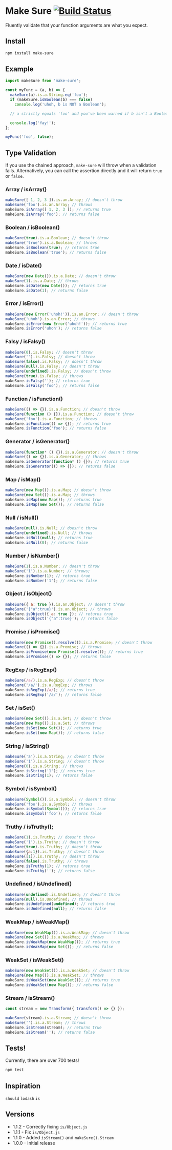 # Make Sure [![Build Status](https://secure.travis-ci.org/ben-bradley/make-sure.png?branch=master)](https://travis-ci.org/ben-bradley/make-sure)

Fluently validate that your function arguments are what you expect.

## Install

```bash
npm install make-sure
```

## Example

```javascript
import makeSure from 'make-sure';

const myFunc = (a, b) => {
  makeSure(a).is.a.String.eq('foo');
  if (makeSure.isBoolean(b) === false)
    console.log('uhoh, b is NOT a Boolean');

  // a strictly equals 'foo' and you've been warned if b isn't a Boolean

  console.log('Yay!');
};

myFunc('foo', false);
```

## Type Validation

If you use the chained approach, `make-sure` will throw when a validation fails.  Alternatively, you can call the assertion directly and it will return `true` or `false`.

### Array / isArray()

```javascript
makeSure([ 1, 2, 3 ]).is.an.Array; // doesn't throw
makeSure('foo').is.an.Array; // throws
makeSure.isArray([ 1, 2, 3 ]); // returns true
makeSure.isArray('foo'); // returns false
```

### Boolean / isBoolean()

```javascript
makeSure(true).is.a.Boolean; // doesn't throw
makeSure('true').is.a.Boolean; // throws
makeSure.isBoolean(true); // returns true
makeSure.isBoolean('true'); // returns false
```

### Date / isDate()

```javascript
makeSure(new Date()).is.a.Date; // doesn't throw
makeSure(1).is.a.Date; // throws
makeSure.isDate(new Date()); // returns true
makeSure.isDate(1); // returns false
```

### Error / isError()

```javascript
makeSure(new Error('uhoh!')).is.an.Error; // doesn't throw
makeSure('uhoh').is.an.Error; // throws
makeSure.isError(new Error('uhoh!')); // returns true
makeSure.isError('uhoh'); // returns false
```

### Falsy / isFalsy()

```javascript
makeSure(0).is.Falsy; // doesn't throw
makeSure('').is.Falsy; // doesn't throw
makeSure(false).is.Falsy; // doesn't throw
makeSure(null).is.Falsy; // doesn't throw
makeSure(undefined).is.Falsy; // doesn't throw
makeSure(true).is.Falsy; // throws
makeSure.isFalsy(''); // returns true
makeSure.isFalsy('foo'); // returns false
```

### Function / isFunction()

```javascript
makeSure(() => {}).is.a.Function; // doesn't throw
makeSure(function () {}).is.a.Function; // doesn't throw
makeSure('foo').is.a.Function; // throws
makeSure.isFunction(() => {}); // returns true
makeSure.isFunction('foo'); // returns false
```

### Generator / isGenerator()

```javascript
makeSure(function* () {}).is.a.Generator; // doesn't throw
makeSure(() => {}).is.a.Generator; // throws
makeSure.isGenerator(function* () {}); // returns true
makeSure.isGenerator(() => {}); // returns false
```

### Map / isMap()

```javascript
makeSure(new Map()).is.a.Map; // doesn't throw
makeSure(new Set()).is.a.Map; // throws
makeSure.isMap(new Map()); // returns true
makeSure.isMap(new Set()); // returns false
```

### Null / isNull()

```javascript
makeSure(null).is.Null; // doesn't throw
makeSure(undefined).is.Null; // throws
makeSure.isNull(null); // returns true
makeSure.isNull(0); // returns false
```

### Number / isNumber()

```javascript
makeSure(1).is.a.Number; // doesn't throw
makeSure('1').is.a.Number; // throws;
makeSure.isNumber(1); // returns true
makeSure.isNumber('1'); // returns false
```

### Object / isObject()

```javascript
makeSure({ a: true }).is.an.Object; // doesn't throw
makeSure('{"a":true}').is.an.Object; // throws
makeSure.isObject({ a: true }); // returns true
makeSure.isObject('{"a":true}'); // returns false
```

### Promise / isPromise()

```javascript
makeSure(new Promise().resolve()).is.a.Promise; // doesn't throw
makeSure(() => {}).is.a.Promise; // throws
makeSure.isPromise(new Promise().resolve()); // returns true
makeSure.isPromise(() => {}); // returns false
```

### RegExp / isRegExp()

```javascript
makeSure(/a/).is.a.RegExp; // doesn't throw
makeSure('/a/').is.a.RegExp; // throws
makeSure.isRegExp(/a/); // returns true
makeSure.isRegExp('/a/'); // returns false
```

### Set / isSet()

```javascript
makeSure(new Set()).is.a.Set; // doesn't throw
makeSure(new Map()).is.a.Set; // throws
makeSure.isSet(new Set()); // returns true
makeSure.isSet(new Map()); // returns false
```

### String / isString()

```javascript
makeSure('a').is.a.String; // doesn't throw
makeSure('1').is.a.String; // doesn't throw
makeSure(0).is.a.String; // throws
makeSure.isString('1'); // returns true
makeSure.isString(1); // returns false
```

### Symbol / isSymbol()

```javascript
makeSure(Symbol()).is.a.Symbol; // doesn't throw
makeSure('foo').is.a.Symbol; // throws
makeSure.isSymbol(Symbol()); // returns true
makeSure.isSymbol('foo'); // returns false
```

### Truthy / isTruthy();

```javascript
makeSure(1).is.Truthy; // doesn't throw
makeSure('1').is.Truthy; // doesn't throw
makeSure(true).is.Truthy; // doesn't throw
makeSure({a:1}).is.Truthy; // doesn't throw
makeSure([1]).is.Truthy; // doesn't throw
makeSure(false).is.Truthy; // throws
makeSure.isTruthy(1); // returns true
makeSure.isTruthy(''); // returns false
```

### Undefined / isUndefined()

```javascript
makeSure(undefined).is.Undefined; // doesn't throw
makeSure(null).is.Undefined; // throws
makeSure.isUndefined(undefined); // returns true
makeSure.isUndefined(null); // returns false
```

### WeakMap / isWeakMap()

```javascript
makeSure(new WeakMap()).is.a.WeakMap; // doesn't throw
makeSure(new Set()).is.a.WeakMap; // throws
makeSure.isWeakMap(new WeakMap()); // returns true
makeSure.isWeakMap(new Set()); // returns false
```

### WeakSet / isWeakSet()

```javascript
makeSure(new WeakSet()).is.a.WeakSet; // doesn't throw
makeSure(new Map()).is.a.WeakSet; // throws
makeSure.isWeakSet(new WeakSet()); // returns true
makeSure.isWeakSet(new Map()); // returns false
```

### Stream / isStream()

```javascript
const stream = new Transform({ transform() => {} });

makeSure(stream).is.a.Stream; // doesn't throw
makeSure('').is.a.Stream; // throws
makeSure.isStream(stream); // returns true
makeSure.isStream(''); // returns false
```

## Tests!

Currently, there are over 700 tests!

```bash
npm test
```

## Inspiration

`should`
`lodash`
`is`

## Versions

- 1.1.2 - Correctly fixing `is/Object.js`
- 1.1.1 - Fix `is/Object.js`
- 1.1.0 - Added `isStream()` and `makeSure().Stream`
- 1.0.0 - Initial release
